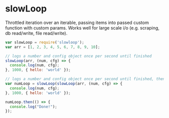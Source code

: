 # slowLoop

Throttled iteration over an iterable, passing items into passed custom function with custom params.
Works well for large scale i/o (e.g. scraping, db read/write, file read/write).

```javascript
var slowLoop = require('slowloop');
var arr = [1, 2, 3, 4, 5, 6, 7, 8, 9, 10];

// logs a number and config object once per second until finished
slowLoop(arr, (num, cfg) => {
  console.log(num, cfg);
}, 1000, { hello: 'world' });

// logs a number and config object once per second until finished, then... (bluebird)
var numLoop = slowLoop(slowLoop(arr, (num, cfg) => {
  console.log(num, cfg);
}, 1000, { hello: 'world' });

numLoop.then(() => {
  console.log("Done!");
});

```
